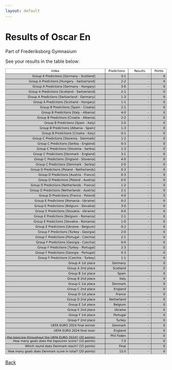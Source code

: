 ```yaml
---
layout: default
---
```


# Results of Oscar En 
    
Part of Frederiksborg Gymnasium
    
See your results in the table below:
    
![Oscar En](./user_plots/Oscar_En.svg?raw=true)

[Back](https://christianbanggribsvad.github.io/em_spillet.github.io/)